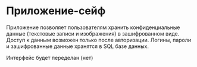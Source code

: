 # Приложение-сейф

Приложение позволяет пользователям хранить конфиденциальные данные (текстовые записи и изображения) в зашифрованном виде. Доступ к данным возможен только после авторизации. Логины, пароли и зашифрованные данные хранятся в SQL базе данных.

Интерфейс будет переделан (нет)

